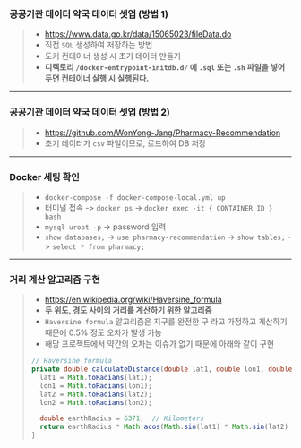 ### 공공기관 데이터 약국 데이터 셋업 (방법 1)
> - https://www.data.go.kr/data/15065023/fileData.do
> - 직접 `SQL` 생성하여 저장하는 방법
> - 도커 컨테이너 생성 시 초기 데이터 만들기
> - <b>디렉토리 `/docker-entrypoint-initdb.d/` 에 `.sql` 또는 `.sh` 파일을 넣어두면 컨테이너 실행 시 실행된다.</b>
<hr>

### 공공기관 데이터 약국 데이터 셋업 (방법 2)
> - https://github.com/WonYong-Jang/Pharmacy-Recommendation
> - 초기 데이터가 `csv` 파일이므로, 로드하여 DB 저장
<hr>

### Docker 세팅 확인
> - `docker-compose -f docker-compose-local.yml up`
> - 터미널 접속 -> `docker ps` -> `docker exec -it { CONTAINER ID } bash`
> - `mysql uroot -p` -> password 입력
> - `show databases;` -> `use pharmacy-recommendation` -> `show tables;` -> `select * from pharmacy;`
<hr>

### 거리 계산 알고리즘 구현
> - https://en.wikipedia.org/wiki/Haversine_formula
> - <b>두 위도, 경도 사이의 거리를 계산하기 위한 알고리즘</b>
> - `Haversine formula` 알고리즘은 지구를 완전한 구 라고 가정하고 계산하기 때문에 0.5% 정도 오차가 발생 가능
> - 해당 프로젝트에서 약간의 오차는 이슈가 없기 때문에 아래와 같이 구현
> ```java
> // Haversine formula
> private double calculateDistance(double lat1, double lon1, double lat2, double lon2) {
>   lat1 = Math.toRadians(lat1);
>   lon1 = Math.toRadians(lon1);
>   lat2 = Math.toRadians(lat2);
>   lon2 = Math.toRadians(lon2);
> 
>   double earthRadius = 6371;  // Kilometers
>   return earthRadius * Math.acos(Math.sin(lat1) * Math.sin(lat2) + Math.cos(lat1) * Math.cos(lat2) * Math.cos(lon1 - lon2));
> }
> ```
